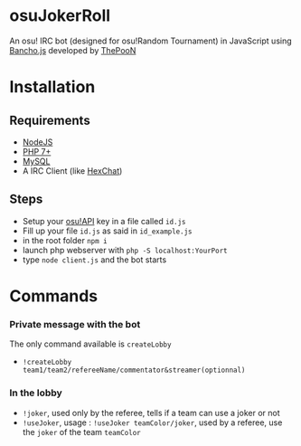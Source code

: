 # osuJokerRoll
An osu! IRC bot (designed for osu!Random Tournament) in JavaScript using [Bancho.js](https://bancho.js.org) developed by [ThePooN](https://osu.ppy.sh/users/718454)

# Installation

## Requirements 

- [NodeJS](https://nodejs.org/en/)
- [PHP 7+](https://www.php.net/downloads)
- [MySQL](https://www.mysql.com/fr/downloads/)
- A IRC Client (like [HexChat](https://hexchat.github.io))

## Steps

- Setup your [osu!API](https://github.com/ppy/osu-api/wiki) key in a file called ``id.js``
- Fill up your file ``id.js`` as said in ``id_example.js``
- in the root folder ``npm i``
- launch php webserver with ``php -S localhost:YourPort``
- type ``node client.js`` and the bot starts

# Commands

### Private message with the bot

The only command available is ``createLobby``
- ``!createLobby team1/team2/refereeName/commentator&streamer(optionnal)``

### In the lobby

- ``!joker``, used only by the referee, tells if a team can use a joker or not
- ``!useJoker``, usage : ``!useJoker teamColor/joker``, used by a referee, use the ``joker`` of the team ``teamColor``

